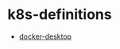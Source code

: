 # k8s-definitions
* [docker-desktop](https://github.com/ymedlop-cloud/k8s-definitions/tree/docker-desktop)
